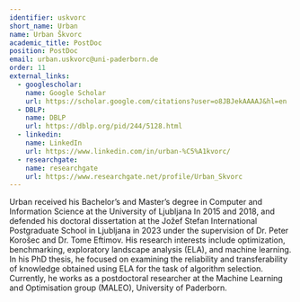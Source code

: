 ```yaml
---
identifier: uskvorc
short_name: Urban
name: Urban Škvorc
academic_title: PostDoc
position: PostDoc
email: urban.uskvorc@uni-paderborn.de
order: 11
external_links:
  - googlescholar:
    name: Google Scholar
    url: https://scholar.google.com/citations?user=o8JBJekAAAAJ&hl=en
  - DBLP:
    name: DBLP
    url: https://dblp.org/pid/244/5128.html
  - linkedin:
    name: LinkedIn
    url: https://www.linkedin.com/in/urban-%C5%A1kvorc/
  - researchgate:
    name: researchgate
    url: https://www.researchgate.net/profile/Urban_Skvorc
---
```

Urban received his Bachelor’s and Master’s degree in Computer and Information Science at the University of Ljubljana In 2015 and 2018, and defended his doctoral dissertation at the Jožef Stefan International Postgraduate School in Ljubljana in 2023 under the supervision of Dr. Peter Korošec and Dr. Tome Eftimov.  His research interests include optimization, benchmarking, exploratory landscape analysis (ELA), and machine learning. In his PhD thesis, he focused on examining the reliability and transferability of knowledge obtained using ELA for the task of algorithm selection. Currently, he works as a postdoctoral researcher at the Machine Learning and Optimisation group (MALEO), University of Paderborn.
